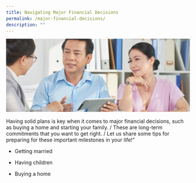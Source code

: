 ```yaml
---
title: Navigating Major Financial Decisions
permalink: /major-financial-decisions/
description: ""
---
```

![Major Financial Decisions pic](/images/Major%20Financial%20Decisions/major%20financial%20decisions.jfif)

Having solid plans is key when it comes to major financial decisions, such as buying a home and starting your family. / These are long-term commitments that you want to get right. / Let us share some tips for preparing for these important milestones in your life!” 

* Getting married 

* Having children 

* Buying a home